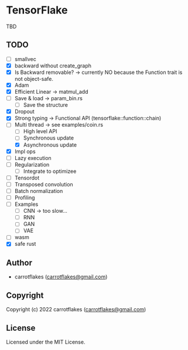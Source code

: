 # TensorFlake

TBD

## TODO

- [ ] smallvec
- [x] backward without create_graph
- [x] Is Backward removable? -> currently NO because the Function trait is not object-safe.
- [x] Adam
- [x] Efficient Linear -> matmul_add
- [ ] Save & load -> param_bin.rs
  - [ ] Save the structure
- [x] Dropout
- [x] Strong typing -> Functional API (tensorflake::function::chain)
- [ ] Multi thread -> see examples/coin.rs
  - [ ] High level API
  - [ ] Synchronous update
  - [x] Asynchronous update
- [x] Impl ops
- [ ] Lazy execution
- [ ] Regularization
  - [ ] Integrate to optimizee
- [ ] Tensordot
- [ ] Transposed convolution
- [ ] Batch normalization
- [ ] Profiling
- [ ] Examples
  - [ ] CNN -> too slow...
  - [ ] RNN
  - [ ] GAN
  - [ ] VAE
- [ ] wasm
- [x] safe rust

## Author

* carrotflakes (carrotflakes@gmail.com)

## Copyright

Copyright (c) 2022 carrotflakes (carrotflakes@gmail.com)

## License

Licensed under the MIT License.
